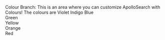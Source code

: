 Colour Branch: This is an area where you can customize ApolloSearch with Colours! The colours are 
Violet
Indigo 
Blue	
Green	
Yellow	
Orange	 
Red
